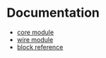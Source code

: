 # Documentation

* [core module](core.html)
* [wire module](wire.html)
* [block reference](used.html)
